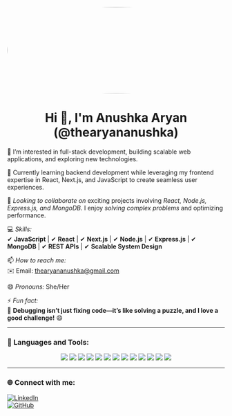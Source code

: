 <!-- Add your profile image -->
<p align="center">
  <img src="https://media.licdn.com/dms/image/v2/D4D16AQGqgyEd8FVVRg/profile-displaybackgroundimage-shrink_350_1400/profile-displaybackgroundimage-shrink_350_1400/0/1731929196904?e=1755734400&v=beta&t=dD64HJPE-K3GBZBCyrJVyFbvGqdG_luuRzQbZV-BWcs" width="1200" height="200" style="border-radius: 50%;">
</p>

<h1 align="center">Hi 👋, I'm Anushka Aryan (@thearyananushka)</h1>

👀 I’m interested in full-stack development, building scalable web applications, and exploring new technologies.  

🌱 Currently learning backend development while leveraging my frontend expertise in React, Next.js, and JavaScript to create seamless user experiences.  

💞️ *Looking to collaborate on* exciting projects involving *React, Node.js, Express.js, and MongoDB*. I enjoy *solving complex problems* and optimizing performance.  

💻 *Skills:*  
✔ **JavaScript** | ✔ **React** | ✔ **Next.js** | ✔ **Node.js** | ✔ **Express.js** | ✔ **MongoDB** | ✔ **REST APIs** | ✔ **Scalable System Design**  

📫 *How to reach me:*  
✉️ Email: [thearyananushka@gmail.com](mailto:thearyananushka@gmail.com)  

😄 *Pronouns:* She/Her  

⚡ *Fun fact:*  
🧩 **Debugging isn’t just fixing code—it’s like solving a puzzle, and I love a good challenge!** 😄  

---

### **🚀 Languages and Tools:**  
<p align="center">
  <img src="https://img.shields.io/badge/Bootstrap-7952B3?style=for-the-badge&logo=bootstrap&logoColor=white" />
  <img src="https://img.shields.io/badge/CSS3-1572B6?style=for-the-badge&logo=css3&logoColor=white" />
  <img src="https://img.shields.io/badge/Express.js-000000?style=for-the-badge&logo=express&logoColor=white" />
  <img src="https://img.shields.io/badge/Git-F05032?style=for-the-badge&logo=git&logoColor=white" />
  <img src="https://img.shields.io/badge/HTML5-E34F26?style=for-the-badge&logo=html5&logoColor=white" />
  <img src="https://img.shields.io/badge/JavaScript-F7DF1E?style=for-the-badge&logo=javascript&logoColor=black" />
  <img src="https://img.shields.io/badge/MongoDB-4EA94B?style=for-the-badge&logo=mongodb&logoColor=white" />
  <img src="https://img.shields.io/badge/Node.js-339933?style=for-the-badge&logo=node.js&logoColor=white" />
  <img src="https://img.shields.io/badge/Postman-FF6C37?style=for-the-badge&logo=postman&logoColor=white" />
  <img src="https://img.shields.io/badge/Python-3776AB?style=for-the-badge&logo=python&logoColor=white" />
  <img src="https://img.shields.io/badge/React-61DAFB?style=for-the-badge&logo=react&logoColor=black" />
  <img src="https://img.shields.io/badge/Redux-764ABC?style=for-the-badge&logo=redux&logoColor=white" />
  <img src="https://img.shields.io/badge/Tailwind_CSS-38B2AC?style=for-the-badge&logo=tailwind-css&logoColor=white" />
</p>

---

### **🌐 Connect with me:**
[![LinkedIn](https://img.shields.io/badge/LinkedIn-blue?style=for-the-badge&logo=linkedin)](https://linkedin.com/in/anushka-aryan-a314b81b5)  
[![GitHub](https://img.shields.io/badge/GitHub-black?style=for-the-badge&logo=github)](https://github.com/thearyananushka)  

 
 
<!---
thearyananushka/thearyananushka is a ✨ special ✨ repository because its `README.md` (this file) appears on your GitHub profile.
You can click the Preview link to take a look at your changes.
--->
